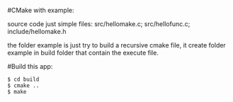 #CMake with example:

source code just simple files: src/hellomake.c;  src/hellofunc.c; include/hellomake.h 

the folder example is just try to build a recursive cmake file, it create folder example in build folder that contain the execute file. 

#Build this app: 

	$ cd build 
	$ cmake ..
	$ make
